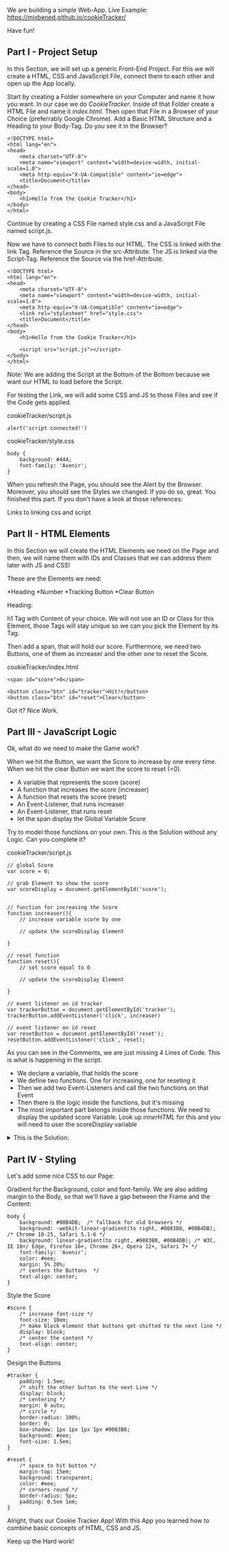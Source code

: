 We are building a simple Web-App. Live Example: https://mixbened.github.io/cookieTracker/

Have fun!

## Part I - Project Setup

In this Section, we will set up a generic Front-End Project. For this we will create a HTML, CSS and JavaScript File, connect them to each other and open up the App locally.

Start by creating a Folder somewhere on your Computer and name it how you want. In our case we do *CookieTracker*. Inside of that Folder create a HTML File and name it *index.html*. Then open that File in a Browser of your Choice (preferrably Google Chrome). Add a Basic HTML Structure and a Heading to your Body-Tag. Do you see it in the Browser? 


    <!DOCTYPE html>
    <html lang="en">
    <head>
        <meta charset="UTF-8">
        <meta name="viewport" content="width=device-width, initial-scale=1.0">
        <meta http-equiv="X-UA-Compatible" content="ie=edge">
        <title>Document</title>
    </head>
    <body>
        <h1>Hello from the Cookie Tracker</h1>
    </body>
    </html>

Continue by creating a CSS File named style.css and a JavaScript File named script.js.

Now we have to connect both Files to our HTML. The CSS is linked with the link Tag. Reference the Source in the src-Attribute. The JS is linked via the Script-Tag. Reference the Source via the href-Attribute.

    <!DOCTYPE html>
    <html lang="en">
    <head>
        <meta charset="UTF-8">
        <meta name="viewport" content="width=device-width, initial-scale=1.0">
        <meta http-equiv="X-UA-Compatible" content="ie=edge">
        <link rel="stylesheet" href="style.css">
        <title>Document</title>
    </head>
    <body>
        <h1>Hello from the Cookie Tracker</h1>

        <script src="script.js"></script>
    </body>
    </html>

Note: We are adding the Script at the Bottom of the Bottom because we want our HTML to load before the Script.

For testing the Link, we will add some CSS and JS to those Files and see if the Code gets applied.

cookieTracker/script.js
    
    alert('script connected!')

cookieTracker/style.css

    body {
        background: #444;
        font-family: 'Avenir';
    }

When you refresh the Page, you should see the Alert by the Browser. Moreover, you should see the Styles we changed. If you do so, great. You finished this part. If you don't have a look at those references:

Links to linking css and script

## Part II - HTML Elements

In this Section we will create the HTML Elements we need on the Page and then, we will name them with IDs and Classes that we can address them later with JS and CSS!

These are the Elements we need: 

*Heading
*Number
*Tracking Button
*Clear Button

Heading: 

h1 Tag with Content of your choice. We will not use an ID or Class for this Element, those Tags will stay unique so we can you pick the Element by its Tag.

Then add a span, that will hold our score. Furthermore, we need two Buttons, one of them as increaser and the other one to reset the Score.

cookieTracker/index.html

    <span id="score">0</span>

    <button class="btn" id="tracker">Hit!</button>
    <button class="btn" id="reset">Clear</button>


Got it? Nice Work.

## Part III - JavaScript Logic

Ok, what do we need to make the Game work?

When we hit the Button, we want the Score to increase by one every time. When we hit the clear Button we want the score to reset (=0).

* A variable that represents the score (score)
* A function that increases the score (increaser)
* A function that resets the score (reset)
* An Event-Listener, that runs increaser
* An Event-Listener, that runs reset
* let the span display the Global Variable Score

Try to model those functions on your own. This is the Solution without any Logic. Can you complete it?

cookieTracker/script.js

    // global Score 
    var score = 0;

    // grab Element to show the score
    var scoreDisplay = document.getElementById('score');


    // function for increasing the Score
    function increaser(){
        // increase variable score by one

        // update the scoreDisplay Element
        
    }

    // reset function
    function reset(){
        // set score equal to 0

        // update the scoreDisplay Element

    }

    // event listener on id tracker
    var trackerButton = document.getElementById('tracker');
    trackerButton.addEventListener('click', increaser)

    // event listener on id reset
    var resetButton = document.getElementById('reset');
    resetButton.addEventListener('click', reset);


As you can see in the Comments, we are just missing 4 Lines of Code.
This is what is happening in the script. 

* We declare a variable, that holds the score
* We define two functions. One for increasing, one for reseting it
* Then we add two Event-Listeners and call the two functions on that Event
* Then there is the logic inside the functions, but it's missing
* The most important part belongs inside those functions. We need to display the updated score Variable. Look up *innerHTML* for this and you will need to user the scoreDisplay variable

<details><summary>This is the Solution:</summary>


    // global Score 
    var score = 0;

    // grab Element to show the score
    var scoreDisplay = document.getElementById('score');


    // function for increasing the Score
    function increaser(){
        // increase variable score by one
        score++;
        // update the scoreDisplay Element
        scoreDisplay.innerHTML = score;
    }

    // reset function
    function reset(){
        // set score equal to 0
        score = 0;
        // update the scoreDisplay Element
        scoreDisplay.innerHTML = score;
    }

    // event listener on id tracker
    var trackerButton = document.getElementById('tracker');
    trackerButton.addEventListener('click', increaser)

    // event listener on id reset
    var resetButton = document.getElementById('reset');
    resetButton.addEventListener('click', reset);
</details>

## Part IV - Styling

Let's add some nice CSS to our Page:

Gradient for the Background, color and font-family. We are also adding margin to the Body, so that we'll have a gap between the Frame and the Content:

    body {
        background: #00B4DB;  /* fallback for old browsers */
        background: -webkit-linear-gradient(to right, #0083B0, #00B4DB);  /* Chrome 10-25, Safari 5.1-6 */
        background: linear-gradient(to right, #0083B0, #00B4DB); /* W3C, IE 10+/ Edge, Firefox 16+, Chrome 26+, Opera 12+, Safari 7+ */
        font-family: 'Avenir';
        color: #eee;
        margin: 5% 20%;
        /* centers the Buttons  */
        text-align: center;
    }

Style the Score

    #score {
        /* increase font-size */
        font-size: 10em;
        /* make block element that buttons get shifted to the next line */
        display: block;
        /* center the content */
        text-align: center;
    }

Design the Buttons

    #tracker {
        padding: 1.5em;
        /* shift the other button to the next Line */
        display: block;
        /* centering */
        margin: 0 auto;
        /* circle */
        border-radius: 100%;
        border: 0;
        box-shadow: 1px 1px 1px 1px #0083B0;
        background: #eee;
        font-size: 1.5em;
    }

    #reset {
        /* space to hit button */
        margin-top: 15em;
        background: transparent;
        color: #eee;
        /* corners round */
        border-radius: 5px;
        padding: 0.5em 1em;
    }

Alright, thats our Cookie Tracker App! With this App you learned how to combine basic concepts of HTML, CSS and JS.

Keep up the Hard work!




